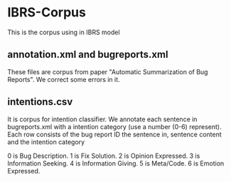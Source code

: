 # IBRS-Corpus

This is the corpus using in IBRS model

## annotation.xml and bugreports.xml 
  These files are corpus from paper "Automatic Summarization of Bug Reports". We correct some errors in it.
## intentions.csv 
  It is corpus for intention classifier. We annotate each sentence in bugreports.xml with a  intention category 
  (use a number (0-6) represent). Each row consists of the bug report ID the sentence in, sentence content and the intention category
  
  0 is Bug Description. 1 is Fix Solution. 2 is Opinion Expressed. 3 is Information Seeking. 4 is Information Giving. 5 is Meta/Code. 6 is Emotion Expressed.
